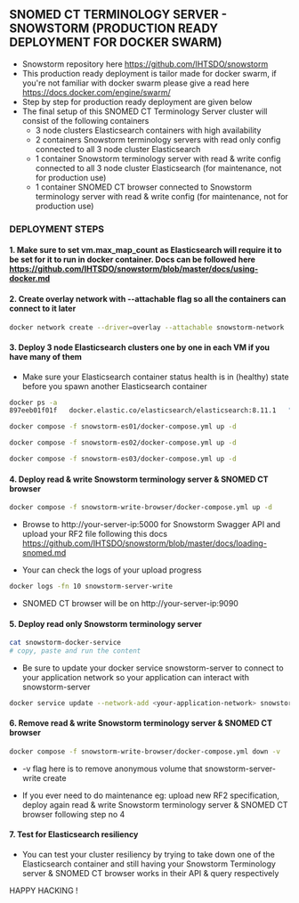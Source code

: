 ## SNOMED CT TERMINOLOGY SERVER - SNOWSTORM (PRODUCTION READY DEPLOYMENT FOR DOCKER SWARM)

- Snowstorm repository here https://github.com/IHTSDO/snowstorm
- This production ready deployment is tailor made for docker swarm, if you're not familiar with docker swarm please give a read here https://docs.docker.com/engine/swarm/
- Step by step for production ready deployment are given below
- The final setup of this SNOMED CT Terminology Server cluster will consist of the following containers
  - 3 node clusters Elasticsearch containers with high availability
  - 2 containers Snowstorm terminology servers with read only config connected to all 3 node cluster Elasticsearch
  - 1 container Snowstorm terminology server with read & write config connected to all 3 node cluster Elasticsearch (for maintenance, not for production use)
  - 1 container SNOMED CT browser connected to Snowstorm terminology server with read & write config (for maintenance, not for production use)

### DEPLOYMENT STEPS

#### 1. Make sure to set vm.max_map_count as Elasticsearch will require it to be set for it to run in docker container. Docs can be followed here https://github.com/IHTSDO/snowstorm/blob/master/docs/using-docker.md

#### 2. Create overlay network with --attachable flag so all the containers can connect to it later

```bash
docker network create --driver=overlay --attachable snowstorm-network
```

#### 3. Deploy 3 node Elasticsearch clusters one by one in each VM if you have many of them

- Make sure your Elasticsearch container status health is in (healthy) state before you spawn another Elasticsearch container

```bash
docker ps -a
897eeb01f01f   docker.elastic.co/elasticsearch/elasticsearch:8.11.1   "/bin/tini -- /usr/l…"   27 minutes ago   Up 27 minutes (healthy)   9200/tcp, 9300/tcp                          snowstorm-es01
```

```bash
docker compose -f snowstorm-es01/docker-compose.yml up -d
```

```bash
docker compose -f snowstorm-es02/docker-compose.yml up -d
```

```bash
docker compose -f snowstorm-es03/docker-compose.yml up -d
```

#### 4. Deploy read & write Snowstorm terminology server & SNOMED CT browser

```bash
docker compose -f snowstorm-write-browser/docker-compose.yml up -d
```

- Browse to http://your-server-ip:5000 for Snowstorm Swagger API and upload your RF2 file following this docs https://github.com/IHTSDO/snowstorm/blob/master/docs/loading-snomed.md

- Your can check the logs of your upload progress

```bash
docker logs -fn 10 snowstorm-server-write
```

- SNOMED CT browser will be on http://your-server-ip:9090

#### 5. Deploy read only Snowstorm terminology server

```bash
cat snowstorm-docker-service
# copy, paste and run the content
```

- Be sure to update your docker service snowstorm-server to connect to your application network so your application can interact with snowstorm-server

```bash
docker service update --network-add <your-application-network> snowstorm-server
```

#### 6. Remove read & write Snowstorm terminology server & SNOMED CT browser

```bash
docker compose -f snowstorm-write-browser/docker-compose.yml down -v
```

- -v flag here is to remove anonymous volume that snowstorm-server-write create

- If you ever need to do maintenance eg: upload new RF2 specification, deploy again read & write Snowstorm terminology server & SNOMED CT browser following step no 4

#### 7. Test for Elasticsearch resiliency 

- You can test your cluster resiliency by trying to take down one of the Elasticsearch container and still having your Snowstorm Terminology server & SNOMED CT browser works in their API & query respectively

HAPPY HACKING !
